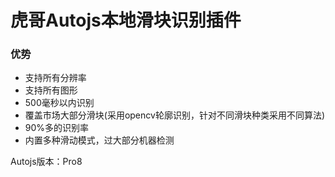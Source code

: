 # 虎哥Autojs本地滑块识别插件
### 优势
- 支持所有分辨率
- 支持所有图形
- 500毫秒以内识别
- 覆盖市场大部分滑块(采用opencv轮廓识别，针对不同滑块种类采用不同算法)
- 90%多的识别率
- 内置多种滑动模式，过大部分机器检测  

Autojs版本：Pro8

